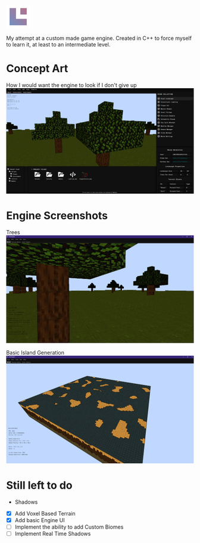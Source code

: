 ![Branding](https://github.com/TheMrSnoop/Voxl-Engine/blob/main/Images/Branding/TerracubeGradient_Small.png)

My attempt at a custom made game engine.
Created in C++ to force myself to learn it, at least to an intermediate level.
  
# Concept Art
How I would want the engine to look if I don't give up
![alt text](https://github.com/TheMrSnoop/Voxl-Engine/blob/main/Images/Voxl%20Concept%20New.png)

# Engine Screenshots
Trees
![alt text](https://github.com/TheMrSnoop/Voxl-Engine/blob/main/Images/Engine%20Screenshots/trees.png)

Basic Island Generation
![alt text](https://github.com/TheMrSnoop/Voxl-Engine/blob/main/Images/Engine%20Screenshots/islands.png)

# Still left to do
* Shadows
- [x] Add Voxel Based Terrain
- [x] Add basic Engine UI
- [ ] Implement the ability to add Custom Biomes
- [ ] Implement Real Time Shadows
